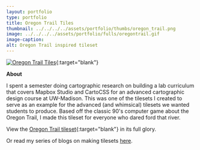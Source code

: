 ```yaml
---
layout: portfolio
type: portfolio
title: Oregon Trail Tiles
thumbnail: ../../../../assets/portfolio/thumbs/oregon_trail.png
image: ../../../../assets/portfolio/fulls/oregontrail.gif
image-caption:
alt: Oregon Trail inspired tileset
---
```

[![Oregon Trail Tiles]({{page.image}})](https://api.tiles.mapbox.com/v4/katiekowalsky.fe158312/page.html?access_token=pk.eyJ1Ijoia2F0aWVrb3dhbHNreSIsImEiOiJHR2hfdlBNIn0.GUMLsSnT-SYx4ew7b77kqw#4/39.30/-82.53){:target="blank"}

**About**

I spent a semester doing cartographic research on building a lab curriculum that covers Mapbox Studio and CartoCSS for an advanced cartographic design course at UW-Madison. This was one of the tilesets I created to serve as an example for the advanced (and whimsical) tilesets we wanted students to produce. Based off the classic 90's computer game about the Oregon Trail, I made this tileset for everyone who dared ford that river.

View the [Oregon Trail tileset](https://api.tiles.mapbox.com/v4/katiekowalsky.fe158312/page.html?access_token=pk.eyJ1Ijoia2F0aWVrb3dhbHNreSIsImEiOiJHR2hfdlBNIn0.GUMLsSnT-SYx4ew7b77kqw#4/39.30/-82.53){:target="blank"} in its full glory.

Or read my series of blogs on making tilesets [here](https://kowalskycartography.wordpress.com/tag/tilesets/).